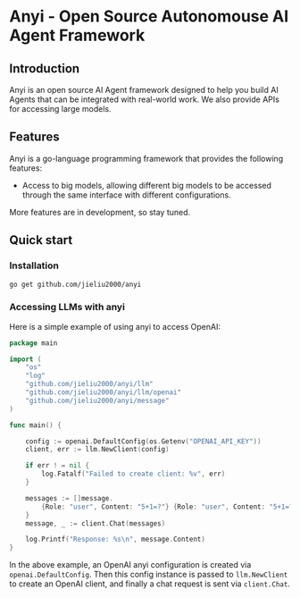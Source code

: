 # Anyi - Open Source Autonomouse AI Agent Framework

## Introduction

Anyi is an open source AI Agent framework designed to help you build AI Agents that can be integrated with real-world work. We also provide APIs for accessing large models.

## Features

Anyi is a go-language programming framework that provides the following features:

- Access to big models, allowing different big models to be accessed through the same interface with different configurations.

More features are in development, so stay tuned.

## Quick start

### Installation

```bash
go get github.com/jieliu2000/anyi
```

### Accessing LLMs with anyi

Here is a simple example of using anyi to access OpenAI:

```go
package main

import (
	"os"
	"log"
	"github.com/jieliu2000/anyi/llm"
	"github.com/jieliu2000/anyi/llm/openai"
	"github.com/jieliu2000/anyi/message"
)

func main() {

	config := openai.DefaultConfig(os.Getenv("OPENAI_API_KEY"))
	client, err := llm.NewClient(config)

	if err ! = nil {
		log.Fatalf("Failed to create client: %v", err)
	}

	messages := []message.
		{Role: "user", Content: "5+1=?"} {Role: "user", Content: "5+1=?"}
	}
	message, _ := client.Chat(messages)

	log.Printf("Response: %s\n", message.Content)
}


```

In the above example, an OpenAI anyi configuration is created via `openai.DefaultConfig`. Then this config instance is passed to `llm.NewClient` to create an OpenAI client, and finally a chat request is sent via `client.Chat`.

